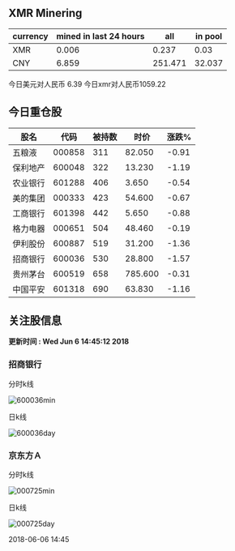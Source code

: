 ## XMR Minering

|currency|mined in last 24 hours|all|in pool|
|---|---|---|---|
|XMR|0.006|0.237|0.03|
|CNY|6.859|251.471|32.037|

今日美元对人民币 6.39	今日xmr对人民币1059.22


## 今日重仓股 

|股名|代码|被持数|时价|涨跌%|
|---|---|---|---|---|
|五粮液|000858|311|82.050|-0.91|
|保利地产|600048|322|13.230|-1.19|
|农业银行|601288|406|3.650|-0.54|
|美的集团|000333|423|54.600|-0.67|
|工商银行|601398|442|5.650|-0.88|
|格力电器|000651|504|48.460|-0.19|
|伊利股份|600887|519|31.200|-1.36|
|招商银行|600036|530|28.800|-1.57|
|贵州茅台|600519|658|785.600|-0.31|
|中国平安|601318|690|63.830|-1.16|

## 关注股信息
**更新时间 : Wed Jun  6 14:45:12 2018**
### 招商银行 
分时k线

![600036min](http://image.sinajs.cn/newchart/min/n/sh600036.gif)

日k线

![600036day](http://image.sinajs.cn/newchart/daily/n/sh600036.gif)

### 京东方Ａ 
分时k线

![000725min](http://image.sinajs.cn/newchart/min/n/sz000725.gif)

日k线

![000725day](http://image.sinajs.cn/newchart/daily/n/sz000725.gif)

2018-06-06 14:45